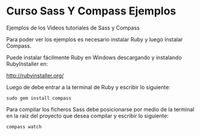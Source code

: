 Curso Sass Y Compass Ejemplos
=============================

Ejemplos de los Videos tutoriales de Sass y Compass

Para poder ver los ejemplos es necesario instalar Ruby y luego instalar Compass.

Puede instalar fácilmente Ruby en Windows descargando y instalando RubyInstaller en:

http://rubyinstaller.org/

Luego de debe entrar a la terminal de Ruby y escribir lo siguiente:

```
sudo gem install compass
```

Para compilar los ficheros Sass debe posicionarse por medio de la terminal en la raiz del proyecto
que desea compilar y escribir lo siguiente:

```
compass watch
```